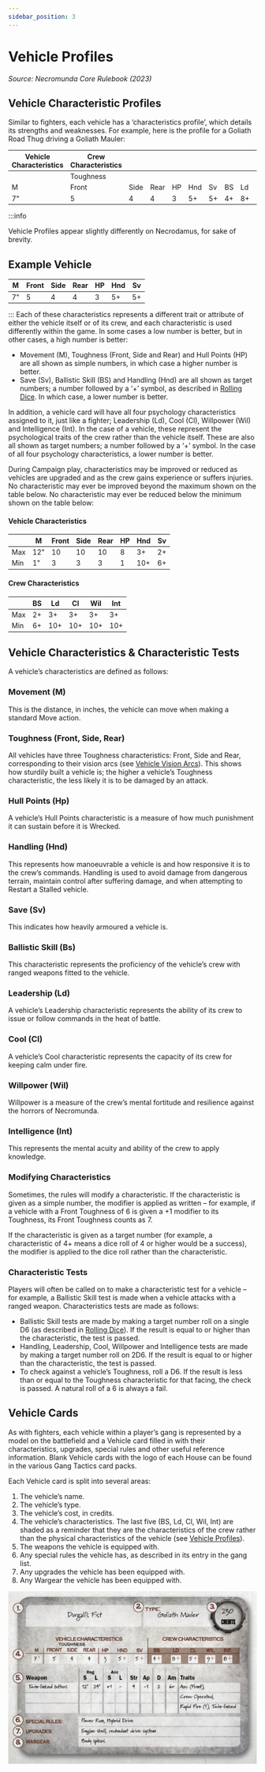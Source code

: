 ```yaml
---
sidebar_position: 3
---
```


# Vehicle Profiles
_Source: Necromunda Core Rulebook (2023)_

Vehicle Characteristic Profiles[​](#vehicle-characteristic-profiles "Direct link to Vehicle Characteristic Profiles")
---------------------------------------------------------------------------------------------------------------------

Similar to fighters, each vehicle has a ‘characteristics profile’, which details its strengths and weaknesses. For example, here is the profile for a Goliath Road Thug driving a Goliath Mauler:


|Vehicle Characteristics|Crew Characteristics|    |    |   |   |   |   |   |   |   |   |
|-----------------------|--------------------|----|----|---|---|---|---|---|---|---|---|
|                       |Toughness           |    |    |   |   |   |   |   |   |   |   |
|M                      |Front               |Side|Rear|HP |Hnd|Sv |BS |Ld |Cl |Wil|Int|
|7"                     |5                   |4   |4   |3  |5+ |5+ |4+ |8+ |5+ |9+ |8+ |


:::info

Vehicle Profiles appear slightly differently on Necrodamus, for sake of brevity.

Example Vehicle[​](#example-vehicle "Direct link to Example Vehicle")
---------------------------------------------------------------------


|M  |Front|Side|Rear|HP |Hnd|Sv |
|---|-----|----|----|---|---|---|
|7" |5    |4   |4   |3  |5+ |5+ |

:::
Each of these characteristics represents a different trait or attribute of either the vehicle itself or of its crew, and each characteristic is used differently within the game. In some cases a low number is better, but in other cases, a high number is better:

*   Movement (M), Toughness (Front, Side and Rear) and Hull Points (HP) are all shown as simple numbers, in which case a higher number is better.
*   Save (Sv), Ballistic Skill (BS) and Handling (Hnd) are all shown as target numbers; a number followed by a ‘+’ symbol, as described in [Rolling Dice](https://necrovox.org/docs/general-principles/rolling-dice). In which case, a lower number is better.

In addition, a vehicle card will have all four psychology characteristics assigned to it, just like a fighter; Leadership (Ld), Cool (Cl), Willpower (Wil) and Intelligence (Int). In the case of a vehicle, these represent the psychological traits of the crew rather than the vehicle itself. These are also all shown as target numbers; a number followed by a ‘+’ symbol. In the case of all four psychology characteristics, a lower number is better.

During Campaign play, characteristics may be improved or reduced as vehicles are upgraded and as the crew gains experience or suffers injuries. No characteristic may ever be improved beyond the maximum shown on the table below. No characteristic may ever be reduced below the minimum shown on the table below:

#### Vehicle Characteristics[​](#vehicle-characteristics "Direct link to Vehicle Characteristics")


|   |M  |Front|Side|Rear|HP |Hnd|Sv |
|---|---|-----|----|----|---|---|---|
|Max|12"|10   |10  |10  |8  |3+ |2+ |
|Min|1" |3    |3   |3   |1  |10+|6+ |


#### Crew Characteristics[​](#crew-characteristics "Direct link to Crew Characteristics")


|   |BS |Ld |Cl |Wil|Int|
|---|---|---|---|---|---|
|Max|2+ |3+ |3+ |3+ |3+ |
|Min|6+ |10+|10+|10+|10+|


Vehicle Characteristics & Characteristic Tests[​](#vehicle-characteristics--characteristic-tests "Direct link to Vehicle Characteristics & Characteristic Tests")
-----------------------------------------------------------------------------------------------------------------------------------------------------------------

A vehicle’s characteristics are defined as follows:

### Movement (M)[​](#movement-m "Direct link to Movement (M)")

This is the distance, in inches, the vehicle can move when making a standard Move action.

### Toughness (Front, Side, Rear)[​](#toughness-front-side-rear "Direct link to Toughness (Front, Side, Rear)")

All vehicles have three Toughness characteristics: Front, Side and Rear, corresponding to their vision arcs (see [Vehicle Vision Arcs](https://necrovox.org/docs/general-principles/line-of-sight-and-cover#vehicle-vision-arcs)). This shows how sturdily built a vehicle is; the higher a vehicle’s Toughness characteristic, the less likely it is to be damaged by an attack.

### Hull Points (Hp)[​](#hull-points-hp "Direct link to Hull Points (Hp)")

A vehicle’s Hull Points characteristic is a measure of how much punishment it can sustain before it is Wrecked.

### Handling (Hnd)[​](#handling-hnd "Direct link to Handling (Hnd)")

This represents how manoeuvrable a vehicle is and how responsive it is to the crew’s commands. Handling is used to avoid damage from dangerous terrain, maintain control after suffering damage, and when attempting to Restart a Stalled vehicle.

### Save (Sv)[​](#save-sv "Direct link to Save (Sv)")

This indicates how heavily armoured a vehicle is.

### Ballistic Skill (Bs)[​](#ballistic-skill-bs "Direct link to Ballistic Skill (Bs)")

This characteristic represents the proficiency of the vehicle’s crew with ranged weapons fitted to the vehicle.

### Leadership (Ld)[​](#leadership-ld "Direct link to Leadership (Ld)")

A vehicle’s Leadership characteristic represents the ability of its crew to issue or follow commands in the heat of battle.

### Cool (Cl)[​](#cool-cl "Direct link to Cool (Cl)")

A vehicle’s Cool characteristic represents the capacity of its crew for keeping calm under fire.

### Willpower (Wil)[​](#willpower-wil "Direct link to Willpower (Wil)")

Willpower is a measure of the crew’s mental fortitude and resilience against the horrors of Necromunda.

### Intelligence (Int)[​](#intelligence-int "Direct link to Intelligence (Int)")

This represents the mental acuity and ability of the crew to apply knowledge.

### Modifying Characteristics[​](#modifying-characteristics "Direct link to Modifying Characteristics")

Sometimes, the rules will modify a characteristic. If the characteristic is given as a simple number, the modifier is applied as written – for example, if a vehicle with a Front Toughness of 6 is given a +1 modifier to its Toughness, its Front Toughness counts as 7.

If the characteristic is given as a target number (for example, a characteristic of 4+ means a dice roll of 4 or higher would be a success), the modifier is applied to the dice roll rather than the characteristic.

### Characteristic Tests[​](#characteristic-tests "Direct link to Characteristic Tests")

Players will often be called on to make a characteristic test for a vehicle – for example, a Ballistic Skill test is made when a vehicle attacks with a ranged weapon. Characteristics tests are made as follows:

*   Ballistic Skill tests are made by making a target number roll on a single D6 (as described in [Rolling Dice](https://necrovox.org/docs/general-principles/rolling-dice)). If the result is equal to or higher than the characteristic, the test is passed.
*   Handling, Leadership, Cool, Willpower and Intelligence tests are made by making a target number roll on 2D6. If the result is equal to or higher than the characteristic, the test is passed.
*   To check against a vehicle’s Toughness, roll a D6. If the result is less than or equal to the Toughness characteristic for that facing, the check is passed. A natural roll of a 6 is always a fail.

Vehicle Cards[​](#vehicle-cards "Direct link to Vehicle Cards")
---------------------------------------------------------------

As with fighters, each vehicle within a player’s gang is represented by a model on the battlefield and a Vehicle card filled in with their characteristics, upgrades, special rules and other useful reference information. Blank Vehicle cards with the logo of each House can be found in the various Gang Tactics card packs.

Each Vehicle card is split into several areas:

1.  The vehicle’s name.
2.  The vehicle’s type.
3.  The vehicle’s cost, in credits.
4.  The vehicle’s characteristics. The last five (BS, Ld, Cl, Wil, Int) are shaded as a reminder that they are the characteristics of the crew rather than the physical characteristics of the vehicle (see [Vehicle Profiles](https://necrovox.org/docs/gang-fighters-and-their-weaponry/vehicle-profiles)).
5.  The weapons the vehicle is equipped with.
6.  Any special rules the vehicle has, as described in its entry in the gang list.
7.  Any upgrades the vehicle has been equipped with.
8.  Any Wargear the vehicle has been equipped with.

![](./img/vehicle-card-numbered-85c7700257b3ddf5b6f8a04bd44c69c3.jpg)
